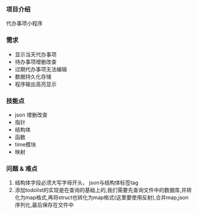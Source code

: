 
### 项目介绍
代办事项小程序


### 需求
- 显示当天代办事项
- 待办事项增删改查
- 过期代办事项无法编辑
- 数据持久化存储
- 程序输出高亮显示


### 技能点
- json 增删改查
- 指针
- 结构体
- 函数
- time模块
- 映射


### 问题 & 难点
1. 结构体字段必须大写字母开头， json与结构体标签tag
2. 添加todolist的实现是在查询的基础上的,我们需要先查询文件中的数据库,并转化为map格式,再将struct也转化为map格式(这里要使用反射),合并map,json序列化,最后保存在文件中


